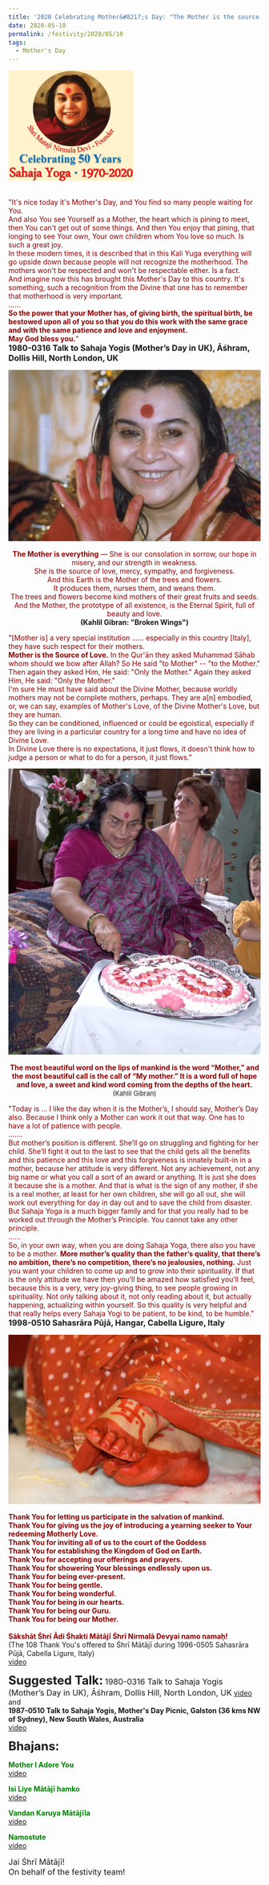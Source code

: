 ```yaml
---
title: '2020 Celebrating Mother&#8217;s Day: "The Mother is the source of love." '
date: 2020-05-10
permalink: /festivity/2020/05/10
tags:
  - Mother's Day
---
```


<div style="text-align: left"><img src="/images/image00.png" width="250" /></div><br>

<p>
<font color="DarkRed">"It's nice today it's Mother's Day, and You find so many people waiting for You.<br>
And also You see Yourself as a Mother, the heart which is pining to meet, then You can't get out of some things. And then You enjoy that pining, that longing to see Your own, Your own children whom You love so much. Is such a great joy.<br>
In these modern times, it is described that in this Kali Yuga everything will go upside down because people will not recognize the motherhood. The mothers won't be respected and won't be respectable either. Is a fact.<br>
And imagine now this has brought this Mother's Day to this country. It's something, such a recognition from the Divine that one has to remember that motherhood is very important.<br>
......<br>
<b>So the power that your Mother has, of giving birth, the spiritual birth, be bestowed upon all of you so that you do this work with the same grace and with the same patience and love and enjoyment.<br>
May God bless you.</b>"</font><br>
<font size="+0"><b>1980-0316 Talk to Sahaja Yogis (Mother’s Day in UK),  Āśhram, Dollis Hill, North London, UK</b></font>
</p>

<div style="text-align: center"><img src="/images/image335.png" /></div>

<p style="text-align:center;">
<font color="DarkRed"><b>The Mother is everything</b> — She is our consolation in sorrow, our hope in misery, and our strength in weakness.<br>
She is the source of love, mercy, sympathy, and forgiveness.<br> 
And this Earth is the Mother of the trees and flowers.<br>
It produces them, nurses them, and weans them.<br>
The trees and flowers become kind mothers of their great fruits and seeds.<br> 
And the Mother, the prototype of all existence, is the Eternal Spirit, full of beauty and love.</font><br>
<b>(Kahlil Gibran: "Broken Wings")</b><br>
</p>

<p>
<font color="DarkRed">"[Mother is] a very special institution ...... especially in this country [Italy], they have such respect for their mothers.<br>
<b>Mother is the Source of Love.</b> In the Qur'ān they asked Muhammad Sāhab whom should we bow after Allah? So He said "to Mother" -- "to the Mother."<br>
Then again they asked Him, He said: "Only the Mother." Again they asked Him, He said: "Only the Mother."<br>
I'm sure He must have said about the Divine Mother, because worldly mothers may not be complete mothers, perhaps. They are a[n] embodied, or, we can say, examples of Mother's Love, of the Divine Mother's Love, but they are human.<br>
So they can be conditioned, influenced or could be egoistical, especially if they are living in a particular country for a long time and have no idea of Divine Love.<br>
In Divine Love there is no expectations, it just flows, it doesn't think how to judge a person or what to do for a person, it just flows."</font><br>
<font size="+0"><b></b></font>
</p>

<div style="text-align: center"><img src="/images/image436.png" /></div>

<p style="text-align:center;">
<font color="DarkRed"><b>The most beautiful word on the lips of mankind is the word “Mother,” and the most beautiful call is the call of “My mother.” 
It is a word full of hope and love, a sweet and kind word coming from the depths of the heart. </b></font><br>
<font size="-1">(Kahlil Gibran)</font><br>
</p>

<p>
<font color="DarkRed">"Today is ... I like the day when it is the Mother’s, I should say, Mother’s Day also. Because I think only a Mother can work it out that way. One has to have a lot of patience with people.<br>
.......<br>
But mother’s position is different. She’ll go on struggling and fighting for her child. She’ll fight it out to the last to see that the child gets all the benefits and this patience and this love and this forgiveness is innately built-in in a mother, because her attitude is very different. Not any achievement, not any big name or what you call a sort of an award or anything. It is just she does it because she is a mother. And that is what is the sign of any mother, if she is a real mother, at least for her own children, she will go all out, she will work out everything for day in day out and to save the child from disaster. But Sahaja Yoga is a much bigger family and for that you really had to be worked out through the Mother’s Principle. You cannot take any other principle.<br>
......<br>
So, in your own way, when you are doing Sahaja Yoga, there also you have to be a mother. <b>More mother’s quality than the father’s quality, that there’s no ambition, there’s no competition, there’s no jealousies, nothing.</b> Just you want your children to come up and to grow into their spirituality. If that is the only attitude we have then you’ll be amazed how satisfied you’ll feel, because this is a very, very joy-giving thing, to see people growing in spirituality. Not only talking about it, not only reading about it, but actually happening, actualizing within yourself. So this quality is very helpful and that really helps every Sahaja Yogi to be patient, to be kind, to be humble."</font><br>
<font size="+0"><b>1998-0510 Sahasrāra Pūjā,  Hangar, Cabella Ligure, Italy</b></font>
</p>

<div style="text-align: center"><img src="/images/image437.png" /></div>

<p>
<font color="DarkRed"><b>Thank You  for letting us participate in the salvation of mankind.</b><br>
<b>Thank You for giving us the joy of introducing a yearning seeker to Your redeeming Motherly Love.</b><br>
<b>Thank You for inviting all of us to the court of the Goddess</b><br>
<b>Thank You for establishing the Kingdom of God on Earth.</b><br>
<b>Thank You for accepting our offerings and prayers.</b><br>
<b>Thank You for showering Your blessings endlessly upon us.</b><br>
<b>Thank You for being ever-present.</b><br>
<b>Thank You for being gentle.</b><br>
<b>Thank You for being wonderful.</b><br>
<b>Thank You for being in our hearts.</b><br>
<b>Thank You for being our Guru.</b><br>
<b>Thank You for being our Mother.</b><br>
<br>
<b>Sākshāt Śhrī Ādi Śhakti Mātājī Śhrī Nirmalā Devyai namo namaḥ!</b></font><br>
(The 108 Thank You's offered to Śhrī Mātājī during 1996-0505 Sahasrāra Pūjā, Cabella Ligure, Italy)<br>
<a href="https://www.youtube.com/watch?v=wP_R9tpOVag"> video</a>
</p>

<font size="+2"><b>Suggested Talk:</b></font> 
<font size="+0">1980-0316 Talk to Sahaja Yogis (Mother’s Day in UK),  Āśhram, Dollis Hill, North London, UK<b></b></font>
<a href="https://www.youtube.com/watch?v=OzZQ4Kn4SpU"> video</a><br>
and<br>
<b>1987-0510 Talk to Sahaja Yogis, Mother's Day Picnic, Galston (36 kms NW of Sydney), New South Wales, Australia</b></font><br>
<a href="https://www.youtube.com/watch?v=F7ezzMPrC3A"> video</a><br>

<font size="+2"><b>Bhajans:</b></font>

<p>
<font color="green"><b>Mother I Adore You</b></font><br>
<a href="https://www.youtube.com/watch?v=LsWaC7NktHA">video</a>
</p>
 
<p>
<font color="green"><b>Isi Liye Mātājī hamko</b></font><br>
<a href="https://seven-teams.github.io/Videos_Links.html">video</a> 
</p>

<p>
<font color="green"><b>Vandan Karuya Mātājīla</b></font><br>
<a href="https://www.youtube.com/watch?v=ybCnMcQi2ZQ">video</a> 
</p>

<p>
<font color="green"><b>Namostute</b></font><br>
<a href="https://www.youtube.com/watch?v=30F02gXLuGw">video</a> 
</p>

<p>
<font size="+0">Jai Śhrī Mātājī!<br>
On behalf of the festivity team!</font>
</p>